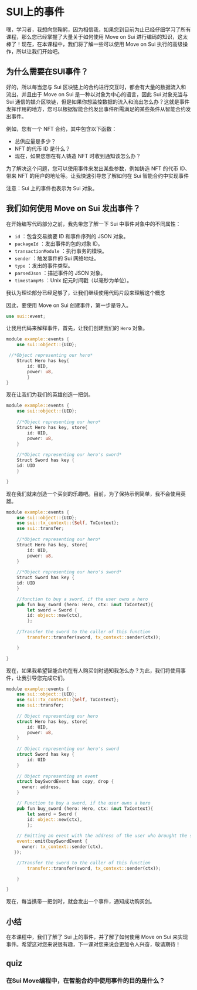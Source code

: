 # SUI上的事件

嘿，学习者，我想向您鞠躬，因为相信我，如果您到目前为止已经仔细学习了所有课程，那么您已经掌握了大量关于如何使用 Move on Sui 进行编码的知识，这太棒了！现在，在本课程中，我们将了解一些可以使用 Move on Sui 执行的高级操作，所以让我们开始吧。

## 为什么需要在SUI事件？

好的，所以每当您与 Sui 区块链上的合约进行交互时，都会有大量的数据流入和流出，并且由于 Move on Sui 是一种以对象为中心的语言，因此 Sui 对象充当与 Sui 通信的媒介区块链，但是如果你想监控数据的流入和流出怎么办？这就是事件发挥作用的地方，您可以根据智能合约发出事件所需满足的某些条件从智能合约发出事件。

例如，您有一个 NFT 合约，其中包含以下函数：

- 总供应量是多少？
- NFT 的代币 ID 是什么？
- 现在，如果您想在有人铸造 NFT 时收到通知该怎么办？

为了解决这个问题，您可以使用事件来发出某些参数，例如铸造 NFT 的代币 ID、带来 NFT 的用户的地址等。让我快速引导您了解如何在 Sui 智能合约中实现事件

注意：Sui 上的事件也表示为 Sui 对象。

## 我们如何使用 Move on Sui 发出事件？

在开始编写代码部分之前，我先带您了解一下 Sui 中事件对象中的不同属性：

- `id` ：包含交易摘要 ID 和事件序列的 JSON 对象。
- `packageId` ：发出事件的包的对象 ID。
- `transactionModule` ：执行事务的模块。
- `sender` ：触发事件的 Sui 网络地址。
- `type` ：发出的事件类型。
- `parsedJson` ：描述事件的 JSON 对象。
- `timestampMs` ：Unix 纪元时间戳（以毫秒为单位）。

我认为理论部分已经足够了，让我们继续使用代码片段来理解这个概念

因此，要使用 Move on Sui 创建事件，第一步是导入。

```rust
use sui::event;
```

让我用代码来解释事件，首先，让我们创建我们的 `Hero` 对象。

```rust
module example::events {
	use sui::object::{UID};

 //*Object representing our hero*
	Struct Hero has key{
		id: UID,
		power: u8,
		}
}
```

现在让我们为我们的英雄创造一把剑。

```rust
module example::events {
	use sui::object::{UID};
 
	//*Object representing our hero*
	Struct Hero has key, store{
		id: UID,
		power: u8,
	}
	 
	//*Object representing our hero's sword*
	Struct Sword has key {
	id: UID
	}

}
```

现在我们就来创造一个买剑的乐趣吧。目前，为了保持示例简单，我不会使用英雄。

```rust
module example::events {
	use sui::object::{UID};
	use sui::tx_context::{Self, TxContext};
	use sui::transfer;
 
	//*Object representing our hero*
	Struct Hero has key, store{
		id: UID,
		power: u8,
	}
	 
	//*Object representing our hero's sword*
	Struct Sword has key {
	id: UID
	}

	//function to buy a sword, if the user owns a hero
	pub fun buy_sword (hero: Hero, ctx: &mut TxContext){
		let sword = Sword {
		id: object::new(ctx),
		};
		
	//Transfer the sword to the caller of this function
		transfer::transfer(sword, tx_context::sender(ctx));

	} 

}
```

现在，如果我希望智能合约在有人购买剑时通知我怎么办？为此，我们将使用事件，让我引导您完成它们。

```rust
module example::events {
	use sui::object::{UID};
	use sui::tx_context::{Self, TxContext};
	use sui::transfer;
 
	// Object representing our hero
	struct Hero has key, store{
		id: UID,
		power: u8,
	}
	 
	// Object representing our hero's sword
	struct Sword has key {
		id: UID
	}
	
	// Object representing an event
	struct buySwordEvent has copy, drop {
	  owner: address,
	}

	// Function to buy a sword, if the user owns a hero
	pub fun buy_sword (hero: Hero, ctx: &mut TxContext){
		let sword = Sword {
		id: object::new(ctx),
		};
		
	// Emitting an event with the address of the user who brought the sword
	event::emit(buySwordEvent {
      owner: tx_context::sender(ctx),
   });

	//Transfer the sword to the caller of this function
		transfer::transfer(sword, tx_context::sender(ctx));

	} 

}
```

现在，每当携带一把剑时，就会发出一个事件，通知成功购买剑。

## 小结

在本课程中，我们了解了 Sui 上的事件，并了解了如何使用 Move on Sui 来实现事件。希望这对您来说很有趣，下一课对您来说会更加令人兴奋，敬请期待！

## quiz

### 在Sui Move编程中，在智能合约中使用事件的目的是什么？